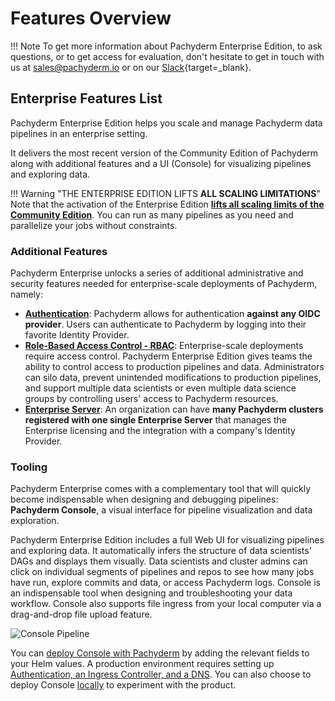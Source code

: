 # Features Overview

!!! Note
     To get more information about Pachyderm Enterprise Edition, to ask questions, or to get access for evaluation, don't hesitate to get in touch with us at [sales@pachyderm.io](mailto:sales@pachyderm.io) or on our [Slack](https://www.pachyderm.com/slack/){target=_blank}. 


## Enterprise Features List

Pachyderm Enterprise Edition helps you scale and manage Pachyderm data pipelines in an enterprise setting.

It delivers the most recent version of the Community Edition of Pachyderm along with additional features and a UI (Console) for visualizing pipelines and exploring data.

!!! Warning "THE ENTERPRISE EDITION LIFTS **ALL SCALING LIMITATIONS**"
     Note that the activation of the Enterprise Edition [**lifts all scaling limits of the Community Edition**](../../reference/scaling_limits/). You can run as many pipelines as you need and parallelize your jobs without constraints.


### Additional Features

Pachyderm Enterprise unlocks a series of additional administrative and security features needed for enterprise-scale deployments of Pachyderm, namely:

- [**Authentication**](../auth/authentication/idp-dex): Pachyderm allows for authentication **against any OIDC provider**. Users can authenticate to Pachyderm by logging into their favorite Identity Provider. 
- [**Role-Based Access Control - RBAC**](../auth/authorization/): Enterprise-scale deployments require access control.  Pachyderm Enterprise Edition gives teams the ability to control access to production pipelines and data.  Administrators can silo data, prevent unintended modifications to production pipelines, and support multiple data scientists or even multiple data science groups by controlling users' access to Pachyderm resources.
- [**Enterprise Server**](../auth/enterprise-server/setup/): An organization can have **many Pachyderm clusters registered with one single Enterprise Server** that manages the Enterprise licensing and the integration with a company's Identity Provider.

### Tooling

Pachyderm Enterprise comes with a complementary tool that will quickly become indispensable when designing and debugging pipelines: **Pachyderm Console**, a visual interface for pipeline visualization and data exploration.

Pachyderm Enterprise Edition includes a full Web UI for visualizing pipelines and exploring data.  It automatically infers the structure of data scientists' DAGs and displays them visually. Data scientists and cluster admins can click on individual segments of pipelines and repos to see how many jobs have run, explore commits and data, or access Pachyderm logs. Console is an indispensable tool when designing and troubleshooting your data workflow.
Console also supports file ingress from your local computer via a drag-and-drop file upload feature. 

![Console Pipeline](../images/console-pipeline.png)

You can [deploy Console with Pachyderm](../../deploy-manage/deploy/console/) by adding the relevant fields to your Helm values. A production environment requires setting up [Authentication, an Ingress Controller, and a DNS](../../deploy-manage/deploy/ingress/). You can also choose to deploy Console [locally](../../deploy-manage/deploy/console/#deploy-locally) to experiment with the product.










